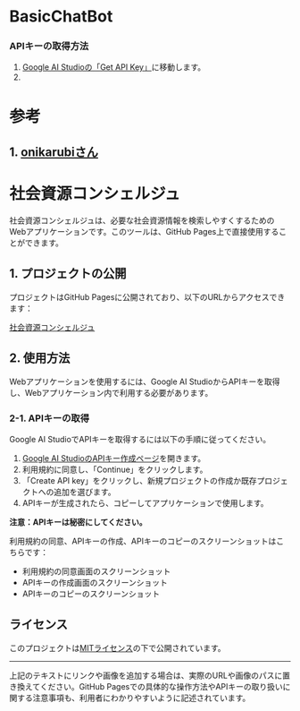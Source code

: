 # BasicChatBot

### APIキーの取得方法

1. [Google AI Studioの「Get API Key」](https://aistudio.google.com/app/apikey)に移動します。
2. 
# 参考
## 1. [onikarubiさん](https://github.com/onikarubi/genai/blob/master/main.js)

# 社会資源コンシェルジュ

社会資源コンシェルジュは、必要な社会資源情報を検索しやすくするためのWebアプリケーションです。このツールは、GitHub Pages上で直接使用することができます。

## 1. プロジェクトの公開

プロジェクトはGitHub Pagesに公開されており、以下のURLからアクセスできます：

[社会資源コンシェルジュ](https://yourusername.github.io/social-resources-concierge/)

## 2. 使用方法

Webアプリケーションを使用するには、Google AI StudioからAPIキーを取得し、Webアプリケーション内で利用する必要があります。

### 2-1. APIキーの取得

Google AI StudioでAPIキーを取得するには以下の手順に従ってください。

1. [Google AI StudioのAPIキー作成ページ](https://aistudio.google.com/app/apikey)を開きます。
2. 利用規約に同意し、「Continue」をクリックします。
3. 「Create API key」をクリックし、新規プロジェクトの作成か既存プロジェクトへの追加を選びます。
4. APIキーが生成されたら、コピーしてアプリケーションで使用します。

**注意：APIキーは秘密にしてください。**

利用規約の同意、APIキーの作成、APIキーのコピーのスクリーンショットはこちらです：

- 利用規約の同意画面のスクリーンショット
- APIキーの作成画面のスクリーンショット
- APIキーのコピーのスクリーンショット

## ライセンス

このプロジェクトは[MITライセンス](LICENSE)の下で公開されています。

---

上記のテキストにリンクや画像を追加する場合は、実際のURLや画像のパスに置き換えてください。GitHub Pagesでの具体的な操作方法やAPIキーの取り扱いに関する注意事項も、利用者にわかりやすいように記述されています。
